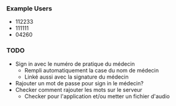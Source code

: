 ### Example Users
- 112233
- 111111
- 04260

### TODO 
- Sign in avec le numéro de pratique du médecin
  - Rempli automatiquement la case du nom de médecin
  - Linké aussi avec la signature du médecin
- Rajouter un mot de passe pour sign in le médecin?
- Checker comment rajouter les mots sur le serveur
  - Checker pour l'application et/ou metter un fichier d'audio